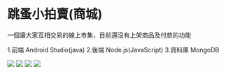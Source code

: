# 跳蚤小拍賣(商城)

一個讓大家互相交易的線上市集，目前還沒有上架商品及付款的功能

1.前端 Android Studio(java)
2.後端 Node.js(JavaScript)
3.資料庫 MongoDB

![](https://imgur.com/HpU8Ifk.jpg)
![](https://imgur.com/5EQssf3.jpg)
![](https://imgur.com/lIvsqai.jpg)
![](https://imgur.com/DIevmwV.jpg)
